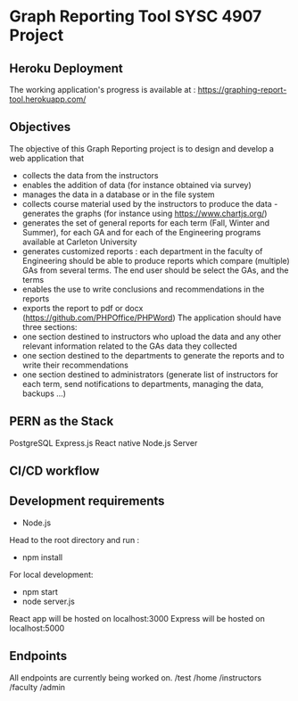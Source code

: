 # Graph Reporting Tool SYSC 4907 Project

## Heroku Deployment

The working application's progress is available at : https://graphing-report-tool.herokuapp.com/

## Objectives

The objective of this Graph Reporting project is to design and develop a web application that 
- collects the data from the instructors 
- enables the addition of data (for instance obtained via survey) 
- manages the data in a database or in the file system 
- collects course material used by the instructors to produce the data - generates the graphs (for instance using https://www.chartjs.org/) 
- generates the set of general reports for each term (Fall, Winter and Summer), for each GA and for each of the Engineering programs available at Carleton University 
- generates customized reports : each department in the faculty of Engineering should be able to produce reports which compare (multiple) GAs from several terms. The end user should be select the GAs, and the terms 
- enables the use to write conclusions and recommendations in the reports 
- exports the report to pdf or docx (https://github.com/PHPOffice/PHPWord) 
The application should have three sections: 
- one section destined to instructors who upload the data and any other relevant information related to the GAs data they collected 
- one section destined to the departments to generate the reports and to write their recommendations 
- one section destined to administrators (generate list of instructors for each term, send notifications to departments, managing the data, backups ...)

## PERN as the Stack

PostgreSQL
Express.js
React native
Node.js Server

## CI/CD workflow

## Development requirements

- Node.js

Head to the root directory and run :

- npm install

For local development:
- npm start
- node server.js

React app will be hosted on localhost:3000
Express will be hosted on localhost:5000


## Endpoints
All endpoints are currently being worked on.
/test 
/home
/instructors
/faculty
/admin